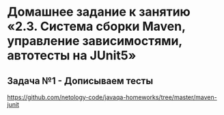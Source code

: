 # Домашнее задание к занятию «2.3. Система сборки Maven, управление зависимостями, автотесты на JUnit5»

## Задача №1 - Дописываем тесты

https://github.com/netology-code/javaqa-homeworks/tree/master/maven-junit
